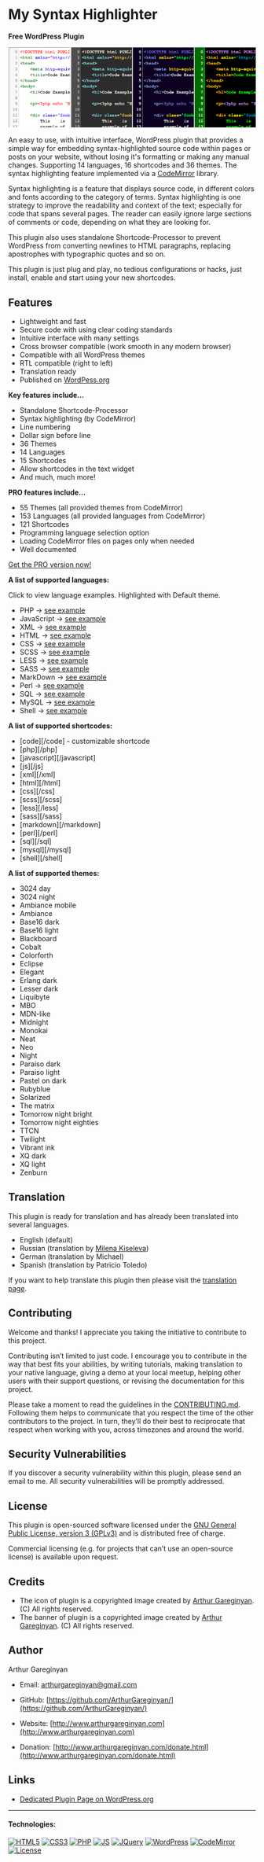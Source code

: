 # My Syntax Highlighter

**Free WordPress Plugin**

![screenshot](https://github.com/ArthurGareginyan/my-syntax-highlighter/blob/master/assets/banner-772x250.png)

An easy to use, with intuitive interface, WordPress plugin that provides a simple way for embedding syntax-highlighted source code within pages or posts on your website, without losing it's formatting or making any manual changes. Supporting 14 languages, 16 shortcodes and 36 themes. The syntax highlighting feature implemented via a [CodeMirror](https://codemirror.net/) library.

Syntax highlighting is a feature that displays source code, in different colors and fonts according to the category of terms. Syntax highlighting is one strategy to improve the readability and context of the text; especially for code that spans several pages. The reader can easily ignore large sections of comments or code, depending on what they are looking for.

This plugin also uses standalone Shortcode-Processor to prevent WordPress from converting newlines to HTML paragraphs, replacing apostrophes with typographic quotes and so on.

This plugin is just plug and play, no tedious configurations or hacks, just install, enable and start using your new shortcodes.


## Features

* Lightweight and fast
* Secure code with using clear coding standards
* Intuitive interface with many settings
* Cross browser compatible (work smooth in any modern browser)
* Compatible with all WordPress themes
* RTL compatible (right to left)
* Translation ready
* Published on [WordPess.org](http://wordpess.org/)

**Key features include...**

* Standalone Shortcode-Processor
* Syntax highlighting (by CodeMirror)
* Line numbering
* Dollar sign before line
* 36 Themes
* 14 Languages
* 15 Shortcodes
* Allow shortcodes in the text widget
* And much, much more!

**PRO features include...**

* 55 Themes (all provided themes from CodeMirror)
* 153 Languages (all provided languages from CodeMirror)
* 121 Shortcodes
* Programming language selection option
* Loading CodeMirror files on pages only when needed
* Well documented

[Get the PRO version now!](https://www.spacexchimp.com/plugins/my-syntax-highlighter-pro.html)

**A list of supported languages:**

Click to view language examples. Highlighted with Default theme.

* PHP → [see example](http://codemirror.net/mode/php/index.html)
* JavaScript → [see example](http://codemirror.net/mode/javascript/index.html)
* XML → [see example](http://codemirror.net/mode/xml/index.html)
* HTML → [see example](http://codemirror.net/mode/htmlmixed/index.html)
* CSS → [see example](http://codemirror.net/mode/css/index.html)
* SCSS → [see example](http://codemirror.net/mode/css/scss.html)
* LESS → [see example](http://codemirror.net/mode/css/less.html)
* SASS → [see example](http://codemirror.net/mode/sass/index.html)
* MarkDown → [see example](http://codemirror.net/mode/markdown/index.html)
* Perl → [see example](http://codemirror.net/mode/perl/index.html)
* SQL → [see example](http://codemirror.net/mode/sql/index.html)
* MySQL → [see example](http://codemirror.net/mode/sql/index.html)
* Shell → [see example](http://codemirror.net/mode/shell/index.html)

**A list of supported shortcodes:**

* [code][/code] - сustomizable shortcode
* [php][/php]
* [javascript][/javascript]
* [js][/js]
* [xml][/xml]
* [html][/html]
* [css][/css]
* [scss][/scss]
* [less][/less]
* [sass][/sass]
* [markdown][/markdown]
* [perl][/perl]
* [sql][/sql]
* [mysql][/mysql]
* [shell][/shell]


**A list of supported themes:**

* 3024 day
* 3024 night
* Ambiance mobile
* Ambiance
* Base16 dark
* Base16 light
* Blackboard
* Cobalt
* Colorforth
* Eclipse
* Elegant
* Erlang dark
* Lesser dark
* Liquibyte
* MBO
* MDN-like
* Midnight
* Monokai
* Neat
* Neo
* Night
* Paraiso dark
* Paraiso light
* Pastel on dark
* Rubyblue
* Solarized
* The matrix
* Tomorrow night bright
* Tomorrow night eighties
* TTCN
* Twilight
* Vibrant ink
* XQ dark
* XQ light
* Zenburn

## Translation

This plugin is ready for translation and has already been translated into several languages.

* English (default)
* Russian (translation by [Milena Kiseleva](https://www.instagram.com/milava_kiseleva/))
* German (translation by Michael)
* Spanish (translation by Patricio Toledo)

If you want to help translate this plugin then please visit the [translation page](https://translate.wordpress.org/projects/wp-plugins/my-syntax-highlighter).


## Contributing

Welcome and thanks! I appreciate you taking the initiative to contribute to this project.

Contributing isn’t limited to just code. I encourage you to contribute in the way that best fits your abilities, by writing tutorials, making translation to your native language, giving a demo at your local meetup, helping other users with their support questions, or revising  the documentation for this project.

Please take a moment to read the guidelines in the [CONTRIBUTING.md](https://github.com/ArthurGareginyan/my-syntax-highlighter/blob/master/CONTRIBUTING.md). Following them helps to communicate that you respect the time of the other contributors to the project. In turn, they’ll do their best to reciprocate that respect when working with you, across timezones and around the world.


## Security Vulnerabilities

If you discover a security vulnerability within this plugin, please send an email to me. All security vulnerabilities will be promptly addressed.


## License

This plugin is open-sourced software licensed under the [GNU General Public License, version 3 (GPLv3)](http://www.gnu.org/licenses/gpl-3.0.html) and is distributed free of charge.

Commercial licensing (e.g. for projects that can’t use an open-source license) is available upon request.


## Credits

* The icon of plugin is a copyrighted image created by [Arthur Gareginyan](http://www.arthurgareginyan.com). (C) All rights reserved.
* The banner of plugin is a copyrighted image created by [Arthur Gareginyan](http://www.arthurgareginyan.com). (C) All rights reserved.


## Author

Arthur Gareginyan

* Email: arthurgareginyan@gmail.com

* GitHub: [https://github.com/ArthurGareginyan/](https://github.com/ArthurGareginyan/)

* Website: [http://www.arthurgareginyan.com](http://www.arthurgareginyan.com)

* Donation: [http://www.arthurgareginyan.com/donate.html](http://www.arthurgareginyan.com/donate.html)


## Links

* [Dedicated Plugin Page on WordPress.org](https://wordpress.org/plugins/my-syntax-highlighter/)


---
#### Technologies:

[![HTML5](http://mycyberuniverse.com/public-files/images/logos/HTML5.png)]()
[![CSS3](http://mycyberuniverse.com/public-files/images/logos/CSS3.png)]()
[![PHP](http://mycyberuniverse.com/public-files/images/logos/PHP.png)]()
[![JS](http://mycyberuniverse.com/public-files/images/logos/JavaScript.png)]()
[![JQuery](http://mycyberuniverse.com/public-files/images/logos/jQurery.png)]()
[![WordPress](http://mycyberuniverse.com/public-files/images/logos/WordPress.png)](https://wordpress.org)
[![CodeMirror](http://mycyberuniverse.com/public-files/images/logos/CodeMirror.png)]()
[![License](http://mycyberuniverse.com/public-files/images/logos/GPLv3.png)](http://www.gnu.org/licenses/gpl-3.0.html)
